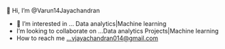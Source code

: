 👋 Hi, I’m @Varun14Jayachandran
 - 👀 I’m interested in ... Data analytics|Machine learning 
 - I’m looking to collaborate on ...Data analytics Projects|Machine learning
 - How to reach me ...vjayachandran014@gmail.com
